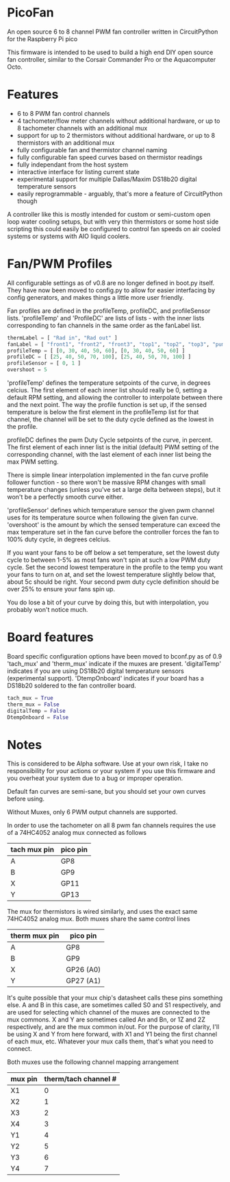# PicoFan
An open source 6 to 8 channel PWM fan controller written in CircuitPython for the Raspberry Pi pico

This firmware is intended to be used to build a high end DIY open source fan controller, similar to the Corsair Commander Pro or the Aquacomputer Octo.

# Features
- 6 to 8 PWM fan control channels
- 4 tachometer/flow meter channels without additional hardware, or up to 8 tachometer channels with an additional mux
- support for up to 2 thermistors without additional hardware, or up to 8 thermistors with an additional mux
- fully configurable fan and thermistor channel naming
- fully configurable fan speed curves based on thermistor readings
- fully independant from the host system
- interactive interface for listing current state
- experimental support for multiple Dallas/Maxim DS18b20 digital temperature sensors
- easily reprogrammable - arguably, that's more a feature of CircuitPython though

A controller like this is mostly intended for custom or semi-custom open loop water cooling setups, but with very thin thermistors or some host side scripting this could easily be configured to control fan speeds on air cooled systems or systems with AIO liquid coolers.

# Fan/PWM Profiles
All configurable settings as of v0.8 are no longer defined in boot.py itself. 
They have now been moved to config.py to allow for easier interfacing by config generators, and makes things a little more user friendly.

Fan profiles are defined in the profileTemp, profileDC, and profileSensor lists.
'profileTemp' and 'ProfileDC' are lists of lists - with the inner lists corresponding to fan channels in the same order as the fanLabel list.

```python
thermLabel = [ "Rad in", "Rad out" ]
fanLabel = [ "front1", "front2", "front3", "top1", "top2", "top3", "pump1", "pump2" ]
profileTemp = [ [0, 30, 40, 50, 60], [0, 30, 40, 50, 60] ]
profileDC = [ [25, 40, 50, 70, 100], [25, 40, 50, 70, 100] ]
profileSensor = [ 0, 1 ]
overshoot = 5
```

'profileTemp' defines the temperature setpoints of the curve, in degrees celcius.
The first element of each inner list should really be 0, setting a default RPM setting, and allowing the controller to interpolate between there and the next point. The way the profile function is set up, if the sensed temperature is below the first element in the profileTemp list for that channel, the channel will be set to the duty cycle defined as the lowest in the profile. 

profileDC defines the pwm Duty Cycle setpoints of the curve, in percent. 
The first element of each inner list is the initial (default) PWM setting of the corresponding channel, with the last element of each inner list being the max PWM setting.

There is simple linear interpolation implemented in the fan curve profile follower function - so there won't be massive RPM changes with small temperature changes (unless you've set a large delta between steps), but it won't be a perfectly smooth curve either.

'profileSensor' defines which temperature sensor the given pwm channel uses for its temperature source when following the given fan curve.
'overshoot' is the amount by which the sensed temperature can exceed the max temperature set in the fan curve before the controller forces the fan to 100% duty cycle, in degrees celcius.

If you want your fans to be off below a set temperature, set the lowest duty cycle to between 1-5% as most fans won't spin at such a low PWM duty cycle. Set the second lowest temperature in the profile to the temp you want your fans to turn on at, and set the lowest temperature slightly below that, about 5c should be right. Your second pwm duty cycle definition should be over 25% to ensure your fans spin up. 

You do lose a bit of your curve by doing this, but with interpolation, you probably won't notice much.

# Board features
Board specific configuration options have been moved to bconf.py as of 0.9
'tach_mux' and 'therm_mux' indicate if the muxes are present.
'digitalTemp' indicates if you are using DS18b20 digital temperature sensors (experimental support).
'DtempOnboard' indicates if your board has a DS18b20 soldered to the fan controller board.
```python
tach_mux = True
therm_mux = False
digitalTemp = False
DtempOnboard = False
```

# Notes
This is considered to be Alpha software. Use at your own risk, I take no responsibility for your actions or your system if you use this firmware and you overheat your system due to a bug or improper operation. 

Default fan curves are semi-sane, but you should set your own curves before using.

Without Muxes, only 6 PWM output channels are supported.

In order to use the tachometer on all 8 pwm fan channels requires the use of a 74HC4052 analog mux connected as follows

| tach mux pin | pico pin |
|---------|----------|
|    A    |    GP8   |
|    B    |    GP9   |
|    X    |    GP11  |
|    Y    |    GP13  |

The mux for thermistors is wired similarly, and uses the exact same 74HC4052 analog mux. Both muxes share the same control lines

| therm mux pin | pico pin |
|---------|----------------|
|    A    |    GP8         |
|    B    |    GP9         |
|    X    |    GP26 (A0)   |
|    Y    |    GP27 (A1)   |

It's quite possible that your mux chip's datasheet calls these pins something else. 
A and B in this case, are sometimes called S0 and S1 respectively, and are used for selecting which channel of the muxes are connected to the mux commons.
X and Y are sometimes called An and Bn, or 1Z and 2Z respectively, and are the mux common in/out. 
For the purpose of clarity, I'll be using X and Y from here forward, with X1 and Y1 being the first channel of each mux, etc. 
Whatever your mux calls them, that's what you need to connect.

Both muxes use the following channel mapping arrangement

| mux pin | therm/tach channel # |
|---------|----------------------|
|  X1     |         0            |
|  X2     |         1            |
|  X3     |         2            |
|  X4     |         3            |
|  Y1     |         4            |
|  Y2     |         5            |
|  Y3     |         6            |
|  Y4     |         7            |

